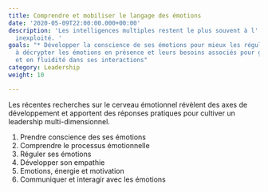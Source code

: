 ```yaml
---
title: Comprendre et mobiliser le langage des émotions
date: '2020-05-09T22:00:00.000+00:00'
description: 'Les intelligences multiples restent le plus souvent à l''état de potentiel
  inexploité. '
goals: "* Développer la conscience de ses émotions pour mieux les réguler \n* S'entraîner
  à décrypter les émotions en présence et leurs besoins associés pour gagner en souplesse
  et en fluidité dans ses interactions"
category: Leadership
weight: 10

---
```

Les récentes recherches sur le cerveau émotionnel révèlent des axes de développement et apportent des réponses pratiques pour cultiver un leadership multi-dimensionnel.

1. Prendre conscience des ses émotions
2. Comprendre le processus émotionnelle 
3. Réguler ses émotions
4. Développer son empathie
5. Emotions, énergie et motivation
6. Communiquer et interagir avec les émotions